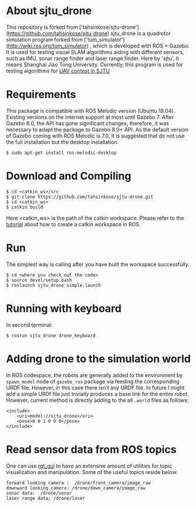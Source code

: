 # About sjtu_drone #
This repository is forked from ['tahsinkose/sjtu-drone'] (https://github.com/tahsinkose/sjtu-drone)
sjtu_drone is a quadrotor simulation program forked from ['tum_simulator'] (http://wiki.ros.org/tum_simulator) , which is developed with ROS + Gazebo. It is used for testing visual SLAM algorithms aiding with different sensors, such as IMU, sonar range finder and laser range finder. Here by 'sjtu', it means Shanghai Jiao Tong University. Currently, this program is used for testing algorithms for [UAV contest in SJTU](http://mediasoc.sjtu.edu.cn/wordpress)

# Requirements #
This package is compatible with ROS Melodic version (Ubuntu 18.04). Existing versions on the internet support at most until Gazebo 7. After Gazebo 8.0, the API has gone significant changes; therefore, it was necessary to adapt the package to Gazebo 8.0+ API. As the default version of Gazebo coming with ROS Melodic is 7.0, it is suggested that do not use the full installation but the desktop installation.
```
$ sudo apt-get install ros-melodic-desktop
```
# Download and Compiling #
```
$ cd <catkin_ws>/src
$ git clone https://github.com/tahsinkose/sjtu-drone.git
$ cd <catkin_ws>
$ catkin build
```

Here <catkin_ws> is the path of the catkin workspace. Please refer to the [tutorial](http://wiki.ros.org/ROS/Tutorials) about how to create a catkin workspace in ROS.

# Run
The simplest way is calling after you have built the workspace successfully.

```
$ cd <where you check out the code>
$ source devel/setup.bash
$ roslaunch sjtu_drone simple.launch
```
# Running with keyboard
In second terminal:

```
$ rosrun sjtu_drone drone_keyboard
```
# Adding drone to the simulation world
In ROS codespace, the robots are generally added to the environment by `spawn_model` node of `gazebo_ros` package via feeding the corresponding URDF file. However, in this case there isn't any URDF file. In future I might add a simple URDf file just trivially produces a base link for the entire robot. However, current method is directly adding to the all `.world` files as follows:

```
<include>
    <uri>model://sjtu_drone</uri>
    <pose>0 0 1 0 0 0</pose>
</include>
```


# Read sensor data from ROS topics #
One can use [rqt_gui](http://wiki.ros.org/rqt_gui) to have an extensive amount of utilities for topic visualization and manipulation. Some of the useful topics reside below.
```
forward looking camera :  /drone/front_camera/image_raw
downward looking camera: /drone/down_camera/image_raw
sonar data:  /drone/sonar
laser range data: /drone/laser
```